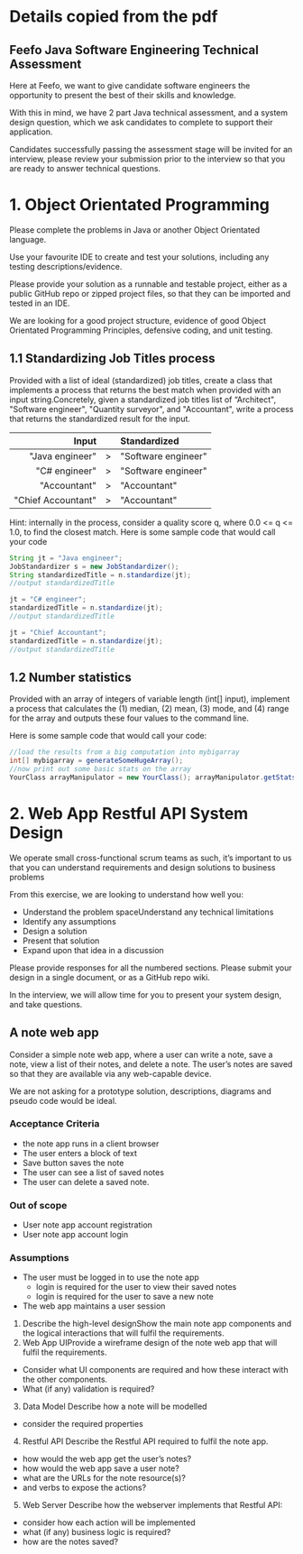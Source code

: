 

# Details copied from the pdf

## Feefo Java Software Engineering Technical Assessment
Here at Feefo, we want to give candidate software engineers the opportunity to present the best of their skills and knowledge.

With this in mind, we have 2 part Java technical assessment, and a system design question, which we ask candidates to complete to support their application.

Candidates successfully passing the assessment stage will be invited for an interview, please review your submission prior to the interview so that you are ready to answer technical questions.

# 1. Object Orientated Programming
Please complete the problems in Java or another Object Orientated language.

Use your favourite IDE to create and test your solutions, including any testing descriptions/evidence.

Please provide your solution as a runnable and testable project, either as a public GitHub repo or zipped project files, so that they can be imported and tested in an IDE.

We are looking for a good project structure, evidence of good Object Orientated Programming Principles, defensive coding, and unit testing.

## 1.1 Standardizing Job Titles process

Provided with a list of ideal (standardized) job titles, create a class that implements a process that returns the best match when provided with an input string.Concretely, given a standardized job titles list of “Architect", "Software engineer", "Quantity surveyor", and "Accountant", write a process that returns the standardized result for the input.

|Input||Standardized|
|--:|:-:|:--|
|"Java engineer"|>| "Software engineer"|
|"C# engineer"|>| "Software engineer"|
|"Accountant"|>| "Accountant"|
|"Chief Accountant"|>| "Accountant"|

Hint: internally in the process, consider a quality score q, where 0.0 <= q <= 1.0, to find the closest match.
Here is some sample code that would call your code

``` Java
String jt = "Java engineer";
JobStandardizer s = new JobStandardizer();
String standardizedTitle = n.standardize(jt);
//output standardizedTitle 

jt = "C# engineer";
standardizedTitle = n.standardize(jt);
//output standardizedTitle

jt = "Chief Accountant";
standardizedTitle = n.standardize(jt); 
//output standardizedTitle
``` 

## 1.2 Number statistics
Provided with an array of integers of variable length (int[] input), implement a process that calculates the (1) median, (2) mean, (3) mode, and (4) range for the array and outputs these four values to the command line.

Here is some sample code that would call your code:
``` Java
//load the results from a big computation into mybigarray
int[] mybigarray = generateSomeHugeArray(); 
//now print out some basic stats on the array
YourClass arrayManipulator = new YourClass(); arrayManipulator.getStats(mybigarray);
```
# 2. Web App Restful API System Design
We operate small cross-functional scrum teams as such, it’s important to us that you can understand requirements and design solutions to business problems

From this exercise, we are looking to understand how well you:

* Understand the problem spaceUnderstand any technical limitations
* Identify any assumptions
* Design a solution
* Present that solution
* Expand upon that idea in a discussion

Please provide responses for all the numbered sections. Please submit your design in a single document, or as a GitHub repo wiki.

In the interview, we will allow time for you to present your system design, and take questions.

## A note web app
Consider a simple note web app, where a user can write a note, save a note, view a list of their notes, and delete a note. The user’s notes are saved so that they are available via any web-capable device.

We are not asking for a prototype solution, descriptions, diagrams and pseudo code would be ideal.

### Acceptance Criteria
* the note app runs in a client browser
* The user enters a block of text
* Save button saves the note
* The user can see a list of saved notes
* The user can delete a saved note.

### Out of scope
* User note app account registration
* User note app account login

### Assumptions
* The user must be logged in to use the note app
    * login is required for the user to view their saved notes
    * login is required for the user to save a new note
* The web app maintains a user session

1. Describe the high-level designShow the main note app components and the logical interactions that will fulfil the requirements.
2. Web App UIProvide a wireframe design of the note web app that will fulfil the requirements.

* Consider what UI components are required and how these interact with the other components.
* What (if any) validation is required?

3. Data Model
Describe how a note will be modelled
* consider the required properties

4. Restful API
Describe the Restful API required to fulfil the note app.
* how would the web app get the user’s notes?
* how would the web app save a user note?
* what are the URLs for the note resource(s)?
* and verbs to expose the actions?

5. Web Server
Describe how the webserver implements that Restful API:
* consider how each action will be implemented
* what (if any) business logic is required?
* how are the notes saved?
